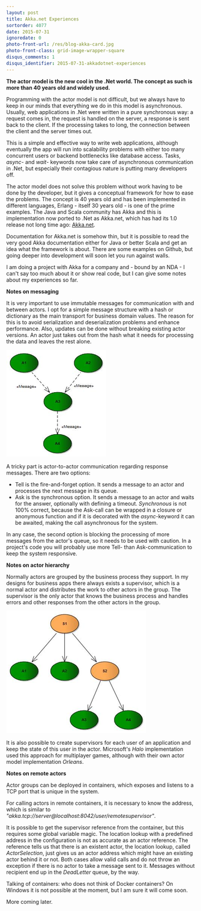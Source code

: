 ```yaml
---
layout: post
title: Akka.net Experiences
sortorder: 4077
date: 2015-07-31
ignoredate: 0
photo-front-url: /res/blog-akka-card.jpg
photo-front-class: grid-image-wrapper-square
disqus_comments: 1
disqus_identifier: 2015-07-31-akkadotnet-experiences
---
```


**The actor model is the new cool in the .Net world. The concept as such is more than 40 years old and widely used.** 

Programming with the actor model is not difficult, but we always have to keep in our minds that everything we do in this model is asynchronous. Usually, web applications in .Net were written in a pure synchronous way: a request comes in, the request is handled on the server, a response is sent back to the client. If the processing takes to long, the connection between the client and the server times out.

This is a simple and effective way to write web applications, although eventually the app will run into scalability problems with either too many concurrent users or backend bottlenecks like database access. Tasks, _async_- and _wait_- keywords now take care of asynchronous communication in .Net, but especially their contagious nature is putting many developers off.  

The actor model does not solve this problem without work having to be done by the developer, but it gives a conceptual framework for how to ease the problems. The concept is 40 years old and has been implemented in different languages, Erlang - itself 30 years old - is one of the prime examples. The Java and Scala community has Akka and this is implementation now ported to .Net as Akka.net, which has had its 1.0 release not long time ago: [Akka.net](https://getakka.net).

Documentation for Akka.net is somehow thin, but it is possible to read the very good Akka documentation either for Java or better Scala and get an idea what the framework is about. There are some examples on Github, but going deeper into development will soon let you run against walls.

I am doing a project with Akka for a company and - bound by an NDA - I can't say too much about it or show real code, but I can give some notes about my experiences so far.

**Notes on messaging**

It is very important to use immutable messages for communication with and between actors. I opt for a simple message structure with a hash or dictionary as the main transport for business domain values. The reason for this is to avoid serialization and deserialization problems and enhance performance. Also, updates can be done without breaking existing actor versions. An actor just takes out from the hash what it needs for processing the data and leaves the rest alone.

![Actor Messaging](/res/actormodel-generic.jpg)

A tricky part is actor-to-actor communication regarding response messages. There are two options:

+ Tell is the fire-and-forget option. It sends a message to an actor and processes the next message in its queue.
+ Ask is the synchronous option. It sends a message to an actor and waits for the answer, optionally with defining a timeout. _Synchronous_ is not 100% correct, because the Ask-call can be wrapped in a closure or anonymous function and if it is decorated with the _async_-keyword it can be awaited, making the call asynchronous for the system.

In any case, the second option is blocking the processing of more messages from the actor's queue, so it needs to be used with caution. In a project's code you will probably use more Tell- than Ask-communication to keep the system responsive.

**Notes on actor hierarchy**

Normally actors are grouped by the business process they support. In my designs for business apps there always exists a supervisor, which is a normal actor and distributes the work to other actors in the group. The supervisor is the only actor that knows the business process and handles errors and other responses from the other actors in the group.

![Supervisor Hierarchy](/res/actormodel-supervisor.jpg)

It is also possible to create supervisors for each user of an application and keep the state of this user in the actor. Microsoft's _Halo_ implementation used this approach for multiplayer games, although with their own actor model implementation _Orleans_.

**Notes on remote actors**

Actor groups can be deployed in containers, which exposes and listens to a TCP port that is unique in the system.

For calling actors in remote containers, it is necessary to know the address, which is similar to _"akka.tcp://server@localhost:8042/user/remotesupervisor"_.

It is possible to get the supervisor reference from the container, but this requires some global variable magic. The location lookup with a predefined address in the configuration is not as accurate as an actor reference. The reference tells us that there is an existent actor, the location lookup, called _ActorSelection_, just gives us an actor address which might have an existing actor behind it or not. Both cases allow valid calls and do not throw an exception if there is no actor to take a message sent to it. Messages without recipient end up in the _DeadLetter_ queue, by the way.

Talking of containers: who does not think of Docker containers? On Windows it is not possible at the moment, but I am sure it will come soon.

More coming later.
